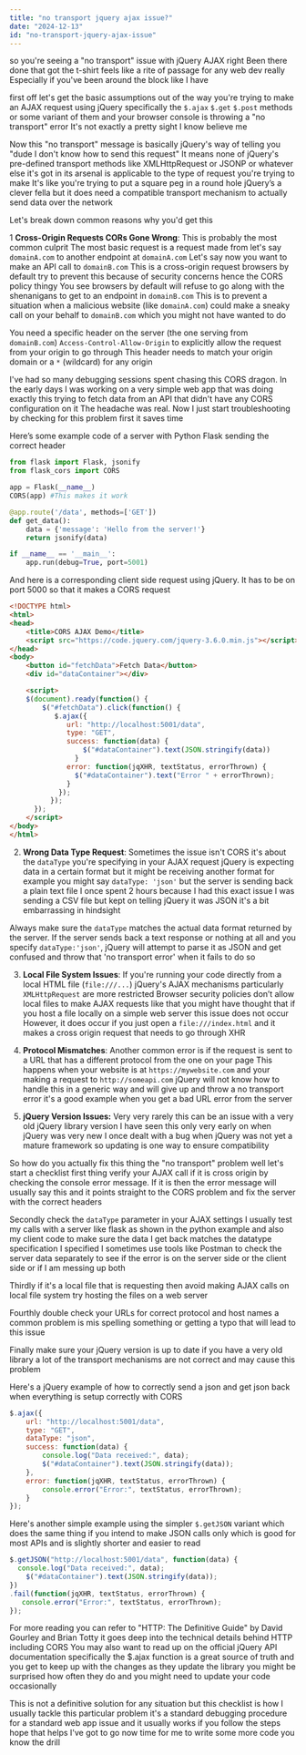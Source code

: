 ```yaml
---
title: "no transport jquery ajax issue?"
date: "2024-12-13"
id: "no-transport-jquery-ajax-issue"
---
```


so you're seeing a "no transport" issue with jQuery AJAX right Been there done that got the t-shirt feels like a rite of passage for any web dev really Especially if you've been around the block like I have

 first off let's get the basic assumptions out of the way you're trying to make an AJAX request using jQuery specifically the `$.ajax` `$.get` `$.post` methods or some variant of them and your browser console is throwing a "no transport" error It's not exactly a pretty sight I know believe me

Now this "no transport" message is basically jQuery's way of telling you "dude I don't know how to send this request" It means none of jQuery's pre-defined transport methods like XMLHttpRequest or JSONP or whatever else it's got in its arsenal is applicable to the type of request you're trying to make It's like you're trying to put a square peg in a round hole jQuery’s a clever fella but it does need a compatible transport mechanism to actually send data over the network

Let's break down common reasons why you'd get this

1 **Cross-Origin Requests CORs Gone Wrong**: This is probably the most common culprit The most basic request is a request made from let's say `domainA.com` to another endpoint at `domainA.com` Let's say now you want to make an API call to `domainB.com` This is a cross-origin request browsers by default try to prevent this because of security concerns hence the CORS policy thingy You see browsers by default will refuse to go along with the shenanigans to get to an endpoint in `domainB.com` This is to prevent a situation when a malicious website (like `domainA.com`) could make a sneaky call on your behalf to `domainB.com` which you might not have wanted to do

You need a specific header on the server (the one serving from `domainB.com`)  `Access-Control-Allow-Origin` to explicitly allow the request from your origin to go through This header needs to match your origin domain or a `*` (wildcard) for any origin

I've had so many debugging sessions spent chasing this CORS dragon. In the early days I was working on a very simple web app that was doing exactly this trying to fetch data from an API that didn't have any CORS configuration on it The headache was real. Now I just start troubleshooting by checking for this problem first it saves time

Here’s some example code of a server with Python Flask sending the correct header

```python
from flask import Flask, jsonify
from flask_cors import CORS

app = Flask(__name__)
CORS(app) #This makes it work

@app.route('/data', methods=['GET'])
def get_data():
    data = {'message': 'Hello from the server!'}
    return jsonify(data)

if __name__ == '__main__':
    app.run(debug=True, port=5001)
```

And here is a corresponding client side request using jQuery. It has to be on port 5000 so that it makes a CORS request
```html
<!DOCTYPE html>
<html>
<head>
    <title>CORS AJAX Demo</title>
    <script src="https://code.jquery.com/jquery-3.6.0.min.js"></script>
</head>
<body>
    <button id="fetchData">Fetch Data</button>
    <div id="dataContainer"></div>

    <script>
    $(document).ready(function() {
        $("#fetchData").click(function() {
           $.ajax({
              url: "http://localhost:5001/data",
              type: "GET",
              success: function(data) {
                  $("#dataContainer").text(JSON.stringify(data))
                }
              error: function(jqXHR, textStatus, errorThrown) {
                $("#dataContainer").text("Error " + errorThrown);
              }
            });
          });
      });
    </script>
</body>
</html>
```

2. **Wrong Data Type Request**: Sometimes the issue isn't CORS it's about the `dataType` you're specifying in your AJAX request jQuery is expecting data in a certain format but it might be receiving another format for example you might say `dataType: 'json'` but the server is sending back a plain text file I once spent 2 hours because I had this exact issue I was sending a CSV file but kept on telling jQuery it was JSON it's a bit embarrassing in hindsight

Always make sure the `dataType` matches the actual data format returned by the server. If the server sends back a text response or nothing at all and you specify `dataType:'json'`, jQuery will attempt to parse it as JSON and get confused and throw that 'no transport error' when it fails to do so

3. **Local File System Issues**: If you're running your code directly from a local HTML file (`file:///...`) jQuery's AJAX mechanisms particularly `XMLHttpRequest` are more restricted Browser security policies don’t allow local files to make AJAX requests like that you might have thought that if you host a file locally on a simple web server this issue does not occur However, it does occur if you just open a `file:///index.html` and it makes a cross origin request that needs to go through XHR

4. **Protocol Mismatches**: Another common error is if the request is sent to a URL that has a different protocol from the one on your page This happens when your website is at `https://mywebsite.com` and your making a request to `http://someapi.com` jQuery will not know how to handle this in a generic way and will give up and throw a no transport error it's a good example when you get a bad URL error from the server

5. **jQuery Version Issues:** Very very rarely this can be an issue with a very old jQuery library version I have seen this only very early on when jQuery was very new I once dealt with a bug when jQuery was not yet a mature framework so updating is one way to ensure compatibility

So how do you actually fix this thing the "no transport" problem well let's start a checklist first thing verify your AJAX call if it is cross origin by checking the console error message. If it is then the error message will usually say this and it points straight to the CORS problem and fix the server with the correct headers

Secondly check the `dataType` parameter in your AJAX settings I usually test my calls with a server like flask as shown in the python example and also my client code to make sure the data I get back matches the datatype specification I specified I sometimes use tools like Postman to check the server data separately to see if the error is on the server side or the client side or if I am messing up both

Thirdly if it's a local file that is requesting then avoid making AJAX calls on local file system try hosting the files on a web server

Fourthly double check your URLs for correct protocol and host names a common problem is mis spelling something or getting a typo that will lead to this issue

Finally make sure your jQuery version is up to date if you have a very old library a lot of the transport mechanisms are not correct and may cause this problem

Here's a jQuery example of how to correctly send a json and get json back when everything is setup correctly with CORS

```javascript
$.ajax({
    url: "http://localhost:5001/data",
    type: "GET",
    dataType: "json",
    success: function(data) {
        console.log("Data received:", data);
        $("#dataContainer").text(JSON.stringify(data));
    },
    error: function(jqXHR, textStatus, errorThrown) {
        console.error("Error:", textStatus, errorThrown);
    }
});
```
Here's another simple example using the simpler `$.getJSON` variant which does the same thing if you intend to make JSON calls only which is good for most APIs and is slightly shorter and easier to read

```javascript
$.getJSON("http://localhost:5001/data", function(data) {
  console.log("Data received:", data);
    $("#dataContainer").text(JSON.stringify(data));
})
.fail(function(jqXHR, textStatus, errorThrown) {
   console.error("Error:", textStatus, errorThrown);
});
```

For more reading you can refer to "HTTP: The Definitive Guide" by David Gourley and Brian Totty it goes deep into the technical details behind HTTP including CORS You may also want to read up on the official jQuery API documentation specifically the $.ajax function is a great source of truth and you get to keep up with the changes as they update the library you might be surprised how often they do and you might need to update your code occasionally

This is not a definitive solution for any situation but this checklist is how I usually tackle this particular problem it's a standard debugging procedure for a standard web app issue and it usually works if you follow the steps
hope that helps I've got to go now time for me to write some more code you know the drill
